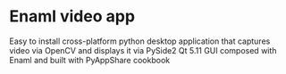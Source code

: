 # Enaml video app

Easy to install cross-platform python desktop application that captures video via OpenCV and displays it via PySide2 Qt 5.11 GUI composed with Enaml and built with PyAppShare cookbook
